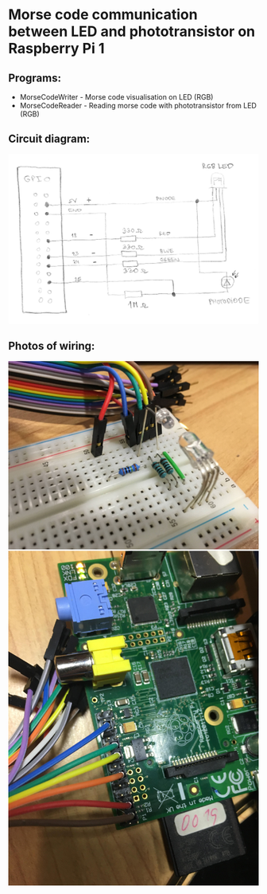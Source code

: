 # Morse code communication between LED and phototransistor on Raspberry Pi 1

## Programs:
* MorseCodeWriter - Morse code visualisation on LED (RGB)
* MorseCodeReader - Reading morse code with phototransistor from LED (RGB)

## Circuit diagram:
![](Screenshots/IMG_20180329_0001.jpg)

## Photos of wiring:
![](Screenshots/29831046_10213242362587401_1691729622_o.jpg)
![](Screenshots/29748663_10213242362627402_698813790_o.jpg)